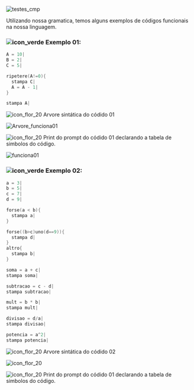 ![testes_cmp](https://user-images.githubusercontent.com/66503956/205924879-19dd8077-656a-4854-aa7e-270e360eaf48.png)

Utilizando nossa gramatica, temos alguns exemplos de códigos funcionais na nossa linguagem.

### ![icon_verde](https://user-images.githubusercontent.com/66503956/205965857-ac7c8e9c-ca9b-4480-9518-036d752c331f.png) Exemplo 01:

```c
A = 10|
B = 2|
C = 5|

ripetere(A!=0){
  stampa C|
  A = A - 1|
}

stampa A|
```

![icon_flor_20](https://user-images.githubusercontent.com/66503956/205967590-676d251e-36e9-4c0a-add4-400c00baa22e.png) Arvore sintática do códido 01

![Arvore_funciona01](https://user-images.githubusercontent.com/66503956/205954843-73c0d753-6389-4ba6-986f-a6ed68880604.png)


![icon_flor_20](https://user-images.githubusercontent.com/66503956/205967590-676d251e-36e9-4c0a-add4-400c00baa22e.png) Print do prompt do códido 01 declarando a tabela de simbolos do código.

![funciona01](https://user-images.githubusercontent.com/66503956/205954276-f5a4fd7f-f57a-4524-b29f-d12ddd80dce7.PNG)


### ![icon_verde](https://user-images.githubusercontent.com/66503956/205965857-ac7c8e9c-ca9b-4480-9518-036d752c331f.png) Exemplo 02:

```c
a = 3|
b = 5|
c = 7|
d = 9|

forse(a < b){
  stampa a|
}

forse((b>c)uno(d==9)){
  stampa d|
}
altro{
  stampa b|
}

soma = a + c|
stampa soma|

subtracao = c - d|
stampa subtracao|

mult = b * b|
stampa mult|

divisao = d/a|
stampa divisao|

potencia = a^2|
stampa potencia|
```
![icon_flor_20](https://user-images.githubusercontent.com/66503956/205967590-676d251e-36e9-4c0a-add4-400c00baa22e.png) Arvore sintática do códido 02

![icon_flor_20](https://user-images.githubusercontent.com/66503956/205969813-fc7bf4e2-3195-4130-889d-ba05ef346df6.png)

![icon_flor_20](https://user-images.githubusercontent.com/66503956/205967590-676d251e-36e9-4c0a-add4-400c00baa22e.png) Print do prompt do códido 01 declarando a tabela de simbolos do código.
